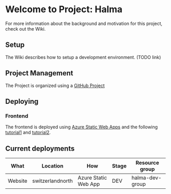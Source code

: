 # Welcome to Project: Halma

For more information about the background and motivation for this project, check out the Wiki.

## Setup

The Wiki describes how to setup a development environment. (TODO link)

## Project Management

The Project is organized using a [GitHub Project](https://github.com/orgs/dobler-it/projects/2) 

## Deploying

### Frontend

The frontend is deployed using [Azure Static Web Apps](https://learn.microsoft.com/en-gb/azure/static-web-apps) and the
following [tutorial1](https://learn.microsoft.com/en-gb/azure/static-web-apps/get-started-cli?tabs=react)
and [tutorial2](https://create-react-app.dev/docs/deployment/#azure).

## Current deployments

| What    | Location         | How                  | Stage | Resource group  |
|---------|------------------|----------------------|-------|-----------------|
| Website | switzerlandnorth | Azure Static Web App | DEV   | halma-dev-group |
